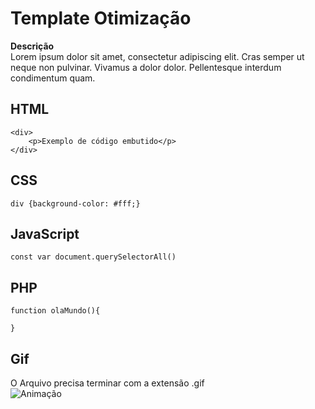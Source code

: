 # Template Otimização

 **Descrição**  
Lorem ipsum dolor sit amet, consectetur adipiscing elit. Cras semper ut neque non pulvinar. Vivamus a dolor dolor. Pellentesque interdum condimentum quam. 

## HTML
```
<div>
    <p>Exemplo de código embutido</p>
</div>
```
## CSS
```
div {background-color: #fff;}
```
## JavaScript
```
const var document.querySelectorAll()
```
## PHP

```
function olaMundo(){
    
}
```
## Gif 
O Arquivo precisa terminar com a extensão .gif  
![Animação](https://media.giphy.com/media/vFKqnCdLPNOKc/giphy.gif)
